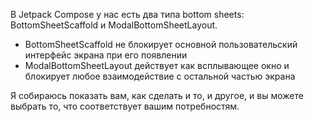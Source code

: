 В Jetpack Compose у нас есть два типа bottom sheets: BottomSheetScaffold и ModalBottomSheetLayout.
- BottomSheetScaffold не блокирует основной пользовательский интерфейс экрана при его появлении
- ModalBottomSheetLayout действует как всплывающее окно и блокирует любое взаимодействие с остальной частью экрана

Я собираюсь показать вам, как сделать и то, и другое, и вы можете выбрать то, что соответствует вашим потребностям.